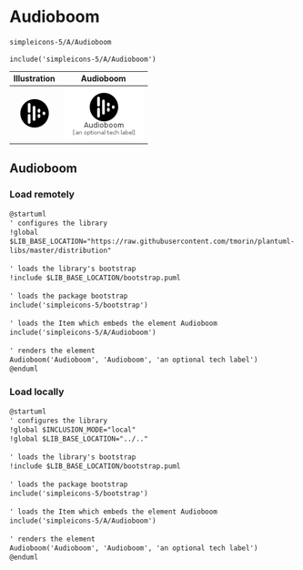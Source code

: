 # Audioboom


```text
simpleicons-5/A/Audioboom
```

```text
include('simpleicons-5/A/Audioboom')
```



| Illustration | Audioboom |
| :---: | :---: |
| ![illustration for Illustration](../../simpleicons-5/A/Audioboom.png) | ![illustration for Audioboom](../../simpleicons-5/A/Audioboom.Local.png) |




## Audioboom

### Load remotely
```plantuml
@startuml
' configures the library
!global $LIB_BASE_LOCATION="https://raw.githubusercontent.com/tmorin/plantuml-libs/master/distribution"

' loads the library's bootstrap
!include $LIB_BASE_LOCATION/bootstrap.puml

' loads the package bootstrap
include('simpleicons-5/bootstrap')

' loads the Item which embeds the element Audioboom
include('simpleicons-5/A/Audioboom')

' renders the element
Audioboom('Audioboom', 'Audioboom', 'an optional tech label')
@enduml
```

### Load locally
```plantuml
@startuml
' configures the library
!global $INCLUSION_MODE="local"
!global $LIB_BASE_LOCATION="../.."

' loads the library's bootstrap
!include $LIB_BASE_LOCATION/bootstrap.puml

' loads the package bootstrap
include('simpleicons-5/bootstrap')

' loads the Item which embeds the element Audioboom
include('simpleicons-5/A/Audioboom')

' renders the element
Audioboom('Audioboom', 'Audioboom', 'an optional tech label')
@enduml
```

